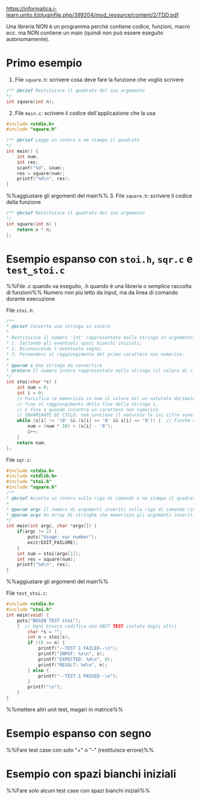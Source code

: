 https://informatica.i-learn.unito.it/pluginfile.php/399204/mod_resource/content/2/TDD.pdf

Una libreria NON è un programma perché contiene codice, funzioni, macro ecc. ma NON contiene un main (quindi non può essere eseguito autonomamente).

# Primo esempio

1. File `square.h`: scrivere cosa deve fare la funzione che voglio scrivere
```c
/** @brief Restituisce il quadrato del suo argomento
*/
int square(int n);
```
2. File `main.c`: scrivere il codice dell'applicazione che la usa
```c
#include <stdio.h>
#include "square.h"

/** @brief Legge un intero e ne stampa il quadrato
*/
int main() {
	int num;
	int res;
	scanf("%d", &num);
	res = square(num);
	printf("%d\n", res);
}
```
%%aggiustare gli argomenti del main%%
3. File `square.h`: scrivere il codice della funzione
```c
/** @brief Restituisce il quadrato del suo argomento
*/
int square(int n) {
	return n * n;
};
```

# Esempio espanso con `stoi.h`, `sqr.c` e `test_stoi.c`

%%File .c quando va eseguito, .h quando è una libreria o semplice raccolta di funzioni%%
Numero non più letto da input, ma da linea di comando durante esecuzione

File `stoi.h`:
```c
/**
* @brief Converte una stringa in intero
*
* Restituisce il numero 'int' rappresentato dalla stringa in argomento:
* 1. Saltando gli eventuali spazi bianchi iniziali;
* 2. Riconoscendo l'eventuale segno;
* 3. Fermandosi al raggiungimento del primo carattere non numerico.
*
* @param s Una stringa da convertire
* @return Il numero intero rappresentato nella stringa (il valore di ritorno non è definito nel caso di un overflow)
*/
int stoi(char *s) {
	int num = 0;
	int i = 0;
	// Parsifica (e memorizza in num il valore di) un naturale decimale
	// fino al raggiungimento della fine della stringa s,
	// o fino a quando incontra un carattere non numerico
	// INVARIANTE DI CICLO: num contiene il naturale le cui cifre sono (nell'ordine) quelle in s[0...i-1]
	while (s[i] != '\0' && (s[i] >= '0' && s[i] <= '9')) {  // Finché c'è un carattere disponibile ed è compreso tra 0 e 9
		num = (num * 10) + (s[i] - '0');
		i++;
	}
	return num;
};
```

File `sqr.c`:
```c
#include <stdio.h>
#include <stdlib.h>
#include "stoi.h"
#include "square.h"
/**
* @brief Accetta un intero sulla riga di comando e ne stampa il quadrato
*
* @param argc Il numero di argomenti inseriti sulla riga di comando (incluso il nome del programma)
* @param argv Un array di stringhe che memorizza gli argomenti inseriti
*/
int main(int argc, char *argv[]) {
	if(argc != 2) {
		puts("Usage: sqr number");
		exit(EXIT_FAILURE);
	}
	int num = stoi(argv[1]);
	int res = square(num);
	printf("%d\n", res);
}
```
%%aggiustare gli argomenti del main%%

File `test_stoi.c`:
```c
#include <stdio.h>
#include "stoi.h"
int main(void) {
	puts("BEGIN TEST stoi");
	{  // Ogni blocco codifica uno UNIT TEST isolato dagli altri
		char *s = "";
		int n = stoi(s);
		if !(0 == n) {
			printf("--TEST 1 FAILED--\n");
			printf("INPUT: %s\n", s);
			printf("EXPECTED: %d\n", 0);
			printf("RESULT: %d\n", n);
		} else {
			printf("--TEST 1 PASSED--\n");
		}
		printf("\n");
	}
}
```
%%mettere altri unit test, magari in matrice%%

# Esempio espanso con segno

%%Fare test case con solo "+" o "-" (restituisce errore)%%

# Esempio con spazi bianchi iniziali

%%Fare solo alcuni test case con spazi bianchi iniziali%% 